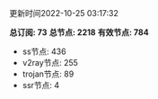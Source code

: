 更新时间2022-10-25 03:17:32

**总订阅: 73**
**总节点: 2218**
**有效节点: 784**
- ss节点: 436
- v2ray节点: 255
- trojan节点: 89
- ssr节点: 4
